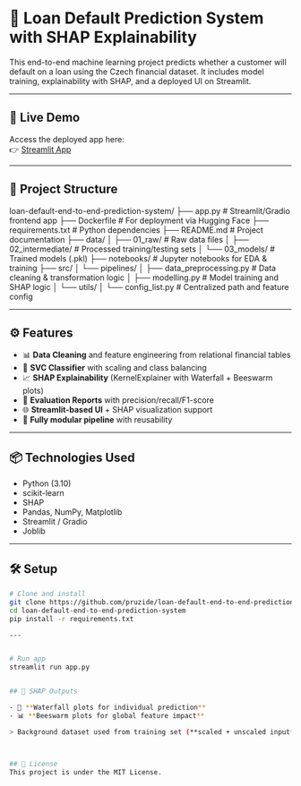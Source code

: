 # 🏦 Loan Default Prediction System with SHAP Explainability

This end-to-end machine learning project predicts whether a customer will default on a loan using the Czech financial dataset. It includes model training, explainability with SHAP, and a deployed UI on Streamlit.

---

## 🚀 Live Demo
Access the deployed app here:  
👉 [Streamlit App](https://loan-default-end-to-end-prediction-system-g6wlk74appi6gwvxjzee.streamlit.app/)

---

## 📂 Project Structure

loan-default-end-to-end-prediction-system/
├── app.py                      # Streamlit/Gradio frontend app
├── Dockerfile                  # For deployment via Hugging Face
├── requirements.txt            # Python dependencies
├── README.md                   # Project documentation
├── data/
│   ├── 01_raw/                 # Raw data files
│   ├── 02_intermediate/        # Processed training/testing sets
│   └── 03_models/              # Trained models (.pkl)
├── notebooks/                  # Jupyter notebooks for EDA & training
├── src/
│   └── pipelines/
│       ├── data_preprocessing.py  # Data cleaning & transformation logic
│       ├── modelling.py           # Model training and SHAP logic
│       └── utils/
│           └── config_list.py     # Centralized path and feature config




---

## ⚙️ Features

- 📊 **Data Cleaning** and feature engineering from relational financial tables
- 🧠 **SVC Classifier** with scaling and class balancing
- 📈 **SHAP Explainability** (KernelExplainer with Waterfall + Beeswarm plots)
- 🧪 **Evaluation Reports** with precision/recall/F1-score
- 🌐 **Streamlit-based UI** + SHAP visualization support
- 🔁 **Fully modular pipeline** with reusability

---

## 📦 Technologies Used

- Python (3.10)
- scikit-learn
- SHAP
- Pandas, NumPy, Matplotlib
- Streamlit / Gradio
- Joblib

---

## 🛠 Setup

```bash
# Clone and install
git clone https://github.com/pruzide/loan-default-end-to-end-prediction-system.git
cd loan-default-end-to-end-prediction-system
pip install -r requirements.txt

---


# Run app
streamlit run app.py


## 🧠 SHAP Outputs

- 🧾 **Waterfall plots for individual prediction**
- 📊 **Beeswarm plots for global feature impact**

> Background dataset used from training set (**scaled + unscaled input**)



## 📄 License
This project is under the MIT License.





